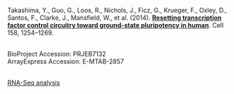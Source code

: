 Takashima, Y., Guo, G., Loos, R., Nichols, J., Ficz, G., Krueger, F., Oxley, D., Santos, F., Clarke, J., Mansfield, W., et al. (2014). **[Resetting transcription factor control circuitry toward ground-state pluripotency in human](https://doi.org/10.1016/j.cell.2014.08.029)**. Cell 158, 1254–1269.

<br>
BioProject Accession: PRJEB7132<br>
ArrayExpress Accession: E-MTAB-2857<br>
<br>

[RNA-Seq analysis](
https://htmlpreview.github.io/?https://github.com/jlduan/Replica/blob/master/j.cell.2014.08.029/notebooks/analyze.html)<br>
